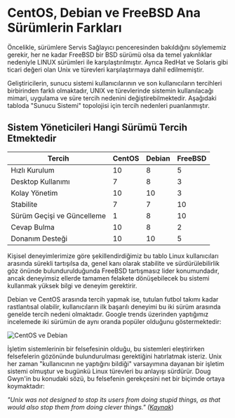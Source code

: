 # CentOS, Debian ve FreeBSD Ana Sürümlerin Farkları

Öncelikle, sürümlere Servis Sağlayıcı penceresinden bakıldığını söylememiz gerekir, her ne kadar FreeBSD bir BSD sürümü olsa da temel yakınlıklar nedeniyle LINUX sürümleri ile karşılaştırılmıştır. Ayrıca RedHat ve Solaris gibi ticari değeri olan Unix ve türevleri karşılaştırmaya dahil edilmemiştir.

Geliştiricilerin, sunucu sistemi kullanıcılarının ve son kullanıcıların tercihleri birbirinden farklı olmaktadır, UNIX ve türevlerinde sistemin kullanılacağı mimari, uygulama ve süre tercih nedenini değiştirebilmektedir. Aşağıdaki tabloda "Sunucu Sistemi" topolojisi için tercih nedenleri puanlanmıştır.

## Sistem Yöneticileri Hangi Sürümü Tercih Etmektedir

| Tercih                     | CentOS | Debian | FreeBSD |
| -------------------------- | ------ | ------ | ------- |
| Hızlı Kurulum              | 10     | 8      | 5       |
| Desktop Kullanımı          | 7      | 8      | 3       |
| Kolay Yönetim              | 10     | 10     | 3       |
| Stabilite                  | 7      | 7      | 10      |
| Sürüm Geçişi ve Güncelleme | 1      | 8      | 10      |
| Cevap Bulma                | 10     | 8      | 2       |
| Donanım Desteği            | 10     | 10     | 5       |

Kişisel deneyimlerimize göre şekillendirdiğimiz bu tablo Linux kullanıcıları arasında sürekli tartışılsa da, genel kanı olarak stabilite ve sürdürülebilirlik göz önünde bulundurulduğunda FreeBSD tartışmasız lider konumundadır, ancak deneyimsiz ellerde tamamen felakete dönüşebilecek bu sistemi kullanmak yüksek bilgi ve deneyim gerektirir.

Debian ve CentOS arasında tercih yapmak ise, tutulan futbol takımı kadar rastlantısal olabilir, kullanıcıların ilk başarılı deneyimi bu iki sürüm arasında genelde tercih nedeni olmaktadır. Google trends üzerinden yaptığımız incelemede iki sürümün de aynı oranda popüler olduğunu göstermektedir:&#x20;

![CentOS ve Debian](../.gitbook/assets/capture\_001\_09112015\_040419.jpg)

İşletim sistemlerinin bir felsefesinin olduğu, bu sistemleri eleştirirken felsefelerin gözönünde bulundurulması gerektiğini hatırlatmak isteriz. Unix her zaman "kullanıcının ne yaptığını bildiği" varsayımına dayanan bir işletim sistemi olmuştur ve bugünkü Linux türevleri bu anlayışı sürdürür. Doug Gwyn'in bu konudaki sözü, bu felsefenin gerekçesini net bir biçimde ortaya koymaktadır:

_"Unix was not designed to stop its users from doing stupid things, as that would also stop them from doing clever things." (_[_Kaynak_](http://opensource.com/business/14/12/linux-philosophy))

